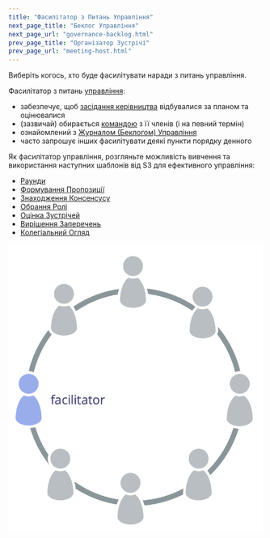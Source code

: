 ```yaml
---
title: "Фасилітатор з Питань Управління"
next_page_title: "Беклог Управління"
next_page_url: "governance-backlog.html"
prev_page_title: "Організатор Зустрічі"
prev_page_url: "meeting-host.html"
---
```



<div class="card summary"><div class="card-body">Виберіть когось, хто буде фасилітувати наради з питань управління.
</div></div>

Фасилітатор з питань <a href="glossary.html#entry-governance" class="glossary-tooltip" data-toggle="tooltip" title="Врядування: Процес постановки цілей, прийняття та розвитку рішень, які спрямовують людей на досягнення цих цілей.">управління</a>:

-   забезпечує, щоб [засідання керівництва](governance-meeting.html) відбувалися за планом та оцінювалися
-   (зазвичай) обирається <a href="glossary.html#entry-team" class="glossary-tooltip" data-toggle="tooltip" title="Команда: Група людей, які співпрацюють задля досягнення спільної мети (або рушійної сили). Зазвичай команда є частиною організації або формується як співпраця кількох організацій.">командою</a> з її членів (і на певний термін)
-   ознайомлений з [Журналом (Беклогом) Управління](governance-backlog.html)
-   часто запрошує інших фасилітувати деякі пункти порядку денного

Як фасилітатор управління, розгляньте можливість вивчення та використання наступних шаблонів від S3 для ефективного управління:

-   [Раунди](rounds.html)
-   [Формування Пропозиції](proposal-forming.html)
-   [Знаходження Консенсусу](consent-decision-making.html)
-   [Обрання Ролі](role-selection.html)
-   [Оцінка Зустрічей](evaluate-meetings.html)
-   [Вирішення Заперечень](resolve-objections.html)
-   [Колегіальний Огляд](peer-review.html)

![Фасилітатор з питань управління, як правило, є членом команди](img/circle/facilitator.png)
